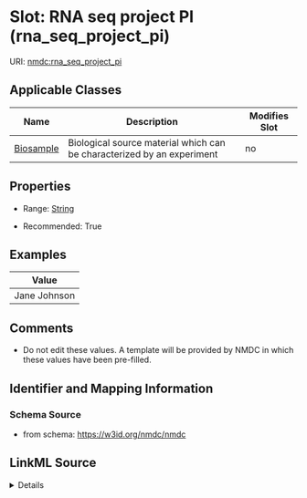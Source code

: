 # Slot: RNA seq project PI (rna_seq_project_pi)

URI: [nmdc:rna_seq_project_pi](https://w3id.org/nmdc/rna_seq_project_pi)



<!-- no inheritance hierarchy -->




## Applicable Classes

| Name | Description | Modifies Slot |
| --- | --- | --- |
[Biosample](Biosample.md) | Biological source material which can be characterized by an experiment |  no  |







## Properties

* Range: [String](String.md)

* Recommended: True






## Examples

| Value |
| --- |
| Jane Johnson |

## Comments

* Do not edit these values. A template will be provided by NMDC in which these values have been pre-filled.

## Identifier and Mapping Information







### Schema Source


* from schema: https://w3id.org/nmdc/nmdc




## LinkML Source

<details>
```yaml
name: rna_seq_project_pi
title: RNA seq project PI
comments:
- Do not edit these values. A template will be provided by NMDC in which these values
  have been pre-filled.
examples:
- value: Jane Johnson
from_schema: https://w3id.org/nmdc/nmdc
rank: 17
string_serialization: '{text}'
alias: rna_seq_project_pi
domain_of:
- Biosample
slot_group: JGI-Metatranscriptomics
range: string
recommended: true

```
</details>